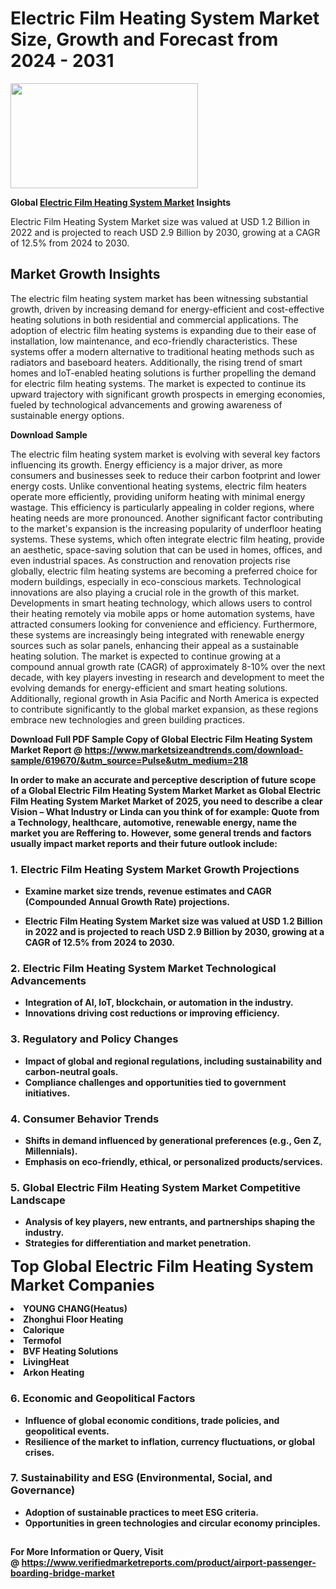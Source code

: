 <H1>Electric Film Heating System Market Size, Growth and Forecast from 2024 - 2031</H1><img class="aligncenter size-medium wp-image-584254" src="https://thirdeyenews.in/wp-content/uploads/2024/09/Global-Market-Research-300x168.jpeg" alt="" width="300" height="168" /><p><strong>Global&nbsp;<a href="https://www.marketsizeandtrends.com/download-sample/619670/&amp;utm_source=Pulse&amp;utm_medium=218">Electric Film Heating System Market</a> Insights</strong></p><p>Electric Film Heating System Market size was valued at USD 1.2 Billion in 2022 and is projected to reach USD 2.9 Billion by 2030, growing at a CAGR of 12.5% from 2024 to 2030.</p><p><h2>Market Growth Insights</h2> <p>The electric film heating system market has been witnessing substantial growth, driven by increasing demand for energy-efficient and cost-effective heating solutions in both residential and commercial applications. The adoption of electric film heating systems is expanding due to their ease of installation, low maintenance, and eco-friendly characteristics. These systems offer a modern alternative to traditional heating methods such as radiators and baseboard heaters. Additionally, the rising trend of smart homes and IoT-enabled heating solutions is further propelling the demand for electric film heating systems. The market is expected to continue its upward trajectory with significant growth prospects in emerging economies, fueled by technological advancements and growing awareness of sustainable energy options.</p> <p><strong>Download Sample</strong></p> <p>The electric film heating system market is evolving with several key factors influencing its growth. Energy efficiency is a major driver, as more consumers and businesses seek to reduce their carbon footprint and lower energy costs. Unlike conventional heating systems, electric film heaters operate more efficiently, providing uniform heating with minimal energy wastage. This efficiency is particularly appealing in colder regions, where heating needs are more pronounced. Another significant factor contributing to the market's expansion is the increasing popularity of underfloor heating systems. These systems, which often integrate electric film heating, provide an aesthetic, space-saving solution that can be used in homes, offices, and even industrial spaces. As construction and renovation projects rise globally, electric film heating systems are becoming a preferred choice for modern buildings, especially in eco-conscious markets. Technological innovations are also playing a crucial role in the growth of this market. Developments in smart heating technology, which allows users to control their heating remotely via mobile apps or home automation systems, have attracted consumers looking for convenience and efficiency. Furthermore, these systems are increasingly being integrated with renewable energy sources such as solar panels, enhancing their appeal as a sustainable heating solution. The market is expected to continue growing at a compound annual growth rate (CAGR) of approximately 8-10% over the next decade, with key players investing in research and development to meet the evolving demands for energy-efficient and smart heating solutions. Additionally, regional growth in Asia Pacific and North America is expected to contribute significantly to the global market expansion, as these regions embrace new technologies and green building practices. <p><strong></p><p><span class=""><strong>Download Full PDF Sample Copy of Global Electric Film Heating System Market Report</strong> @ <a href="https://www.marketsizeandtrends.com/download-sample/619670/&amp;utm_source=Pulse&amp;utm_medium=218" target="_blank">https://www.marketsizeandtrends.com/download-sample/619670/&amp;utm_source=Pulse&amp;utm_medium=218</a></span></p><p>In order to make an accurate and perceptive description of future scope of a Global&nbsp;Electric Film Heating System Market Market as Global&nbsp;Electric Film Heating System Market Market of 2025, you need to describe a clear Vision &ndash; What Industry or Linda can you think of for example: Quote from a Technology, healthcare, automotive, renewable energy, name the market you are Reffering to. However, some general trends and factors usually impact market reports and their future outlook include:</p><h3>1.&nbsp;<strong>Electric Film Heating System Market Growth Projections</strong></h3><ul><li>Examine market size trends, revenue estimates and CAGR (Compounded Annual Growth Rate) projections.</li><li><p>Electric Film Heating System Market size was valued at USD 1.2 Billion in 2022 and is projected to reach USD 2.9 Billion by 2030, growing at a CAGR of 12.5% from 2024 to 2030.</p></li></ul><h3>2.&nbsp;<strong>Electric Film Heating System Market Technological Advancements</strong></h3><ul><li>Integration of AI, IoT, blockchain, or automation in the industry.</li><li>Innovations driving cost reductions or improving efficiency.</li></ul><h3>3.&nbsp;<strong>Regulatory and Policy Changes</strong></h3><ul><li>Impact of global and regional regulations, including sustainability and carbon-neutral goals.</li><li>Compliance challenges and opportunities tied to government initiatives.</li></ul><h3>4.&nbsp;<strong>Consumer Behavior Trends</strong></h3><ul><li>Shifts in demand influenced by generational preferences (e.g., Gen Z, Millennials).</li><li>Emphasis on eco-friendly, ethical, or personalized products/services.</li></ul><h3>5.&nbsp;<strong>Global Electric Film Heating System Market Competitive Landscape</strong></h3><ul><li>Analysis of key players, new entrants, and partnerships shaping the industry.</li><li>Strategies for differentiation and market penetration.</li></ul><p data-pm-slice="1 1 []"><span style="color: inherit; font-family: inherit; font-size: 25px;">Top Global Electric Film Heating System Market Companies</span></p><div class="" data-test-id=""><p><li>YOUNG CHANG(Heatus)</li><li> Zhonghui Floor Heating</li><li> Calorique</li><li> Termofol</li><li> BVF Heating Solutions</li><li> LivingHeat</li><li> Arkon Heating</li></p></div><h3>6.&nbsp;<strong>Economic and Geopolitical Factors</strong></h3><ul><li>Influence of global economic conditions, trade policies, and geopolitical events.</li><li>Resilience of the market to inflation, currency fluctuations, or global crises.</li></ul><h3>7.&nbsp;<strong>Sustainability and ESG (Environmental, Social, and Governance)</strong></h3><ul><li>Adoption of sustainable practices to meet ESG criteria.</li><li>Opportunities in green technologies and circular economy principles.</li></ul><h2><strong style="font-size: 14px;">For More Information or Query, Visit @&nbsp;</strong><a style="background-color: #ffffff; font-size: 14px;" href="https://www.marketsizeandtrends.com/report/electric-film-heating-system-market/" target="_blank">https://www.verifiedmarketreports.com/product/airport-passenger-boarding-bridge-market</a></h2>
